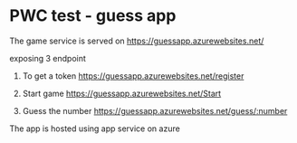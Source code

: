 
# PWC test - guess app

The game service is served on 
https://guessapp.azurewebsites.net/

exposing 3 endpoint

1. To get a token https://guessapp.azurewebsites.net/register

2. Start game https://guessapp.azurewebsites.net/Start

3. Guess the number https://guessapp.azurewebsites.net/guess/:number


The app is hosted using app service on azure
